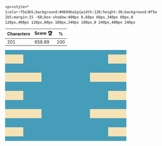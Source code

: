 `<p><style>*{color:f5e3b5;background:#469dba}p{width:120;height:30;background:#f5e2b5;margin:15 -68;box-shadow:400px 0,60px 60px,340px 60px,0 120px,400px 120px,60px 180px,340px 180px,0 240px,400px 240px`

| Characters | Score 🏆 | %   |
| ---------- | -------- | --- |
| 201        | 658.89   | 100 |

![](/2025/Jan2025/27/20250127.png)
